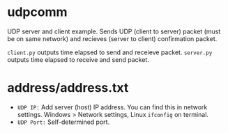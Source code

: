 # udpcomm
UDP server and client example. Sends UDP (client to server) packet (must be on same network) and recieves (server to client) confirmation packet.

```client.py``` outputs time elapsed to send and receieve packet. 
```server.py``` outputs time elapsed to receive and send packet. 

# address/address.txt
- ```UDP IP:``` Add server (host) IP address. You can find this in network settings. Windows > Network settings, Linux ```ifconfig``` on terminal. 
- ```UDP Port:``` Self-determined port. 
